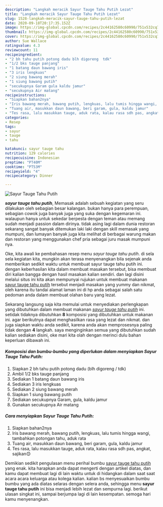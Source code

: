 ```yaml
---
description: "Langkah meracik Sayur Tauge Tahu Putih Lezat"
title: "Langkah meracik Sayur Tauge Tahu Putih Lezat"
slug: 1528-langkah-meracik-sayur-tauge-tahu-putih-lezat
date: 2020-09-18T20:17:35.152Z
image: https://img-global.cpcdn.com/recipes/2c44162580c60990/751x532cq70/sayur-tauge-tahu-putih-foto-resep-utama.jpg
thumbnail: https://img-global.cpcdn.com/recipes/2c44162580c60990/751x532cq70/sayur-tauge-tahu-putih-foto-resep-utama.jpg
cover: https://img-global.cpcdn.com/recipes/2c44162580c60990/751x532cq70/sayur-tauge-tahu-putih-foto-resep-utama.jpg
author: Sue Wallace
ratingvalue: 4.3
reviewcount: 11
recipeingredient:
- "2 bh tahu putih potong dadu blh digoreng  tdk"
- "1/2 bks tauge panjang"
- "1 batang daun bawang iris"
- "3 iris lengkuas"
- "2 siung bawang merah"
- "1 siung bawang putih"
- "secukupnya Garam gula kaldu jamur"
- "secukupnya Air matang"
recipeinstructions:
- "Siapkan bahan2nya"
- "Iris bawang merah, bawang putih, lengkuas, lalu tumis hingga wangi, tambahkan potongan tahu, aduk rata"
- "Tuang air, masukkan daun bawang, beri garam, gula, kaldu jamur"
- "Tes rasa, lalu masukkan tauge, aduk rata, kalau rasa sdh pas, angkat, sajikan😊"
categories:
- Resep
tags:
- sayur
- tauge
- tahu

katakunci: sayur tauge tahu 
nutrition: 129 calories
recipecuisine: Indonesian
preptime: "PT40M"
cooktime: "PT53M"
recipeyield: "4"
recipecategory: Dinner

---
```



![Sayur Tauge Tahu Putih](https://img-global.cpcdn.com/recipes/2c44162580c60990/751x532cq70/sayur-tauge-tahu-putih-foto-resep-utama.jpg)

<b><i>sayur tauge tahu putih</i></b>, Memasak adalah sebuah kegiatan yang seru dilakukan oleh sebagian besar kalangan. bukan hanya para perempuan, sebagian cowok juga banyak juga yang suka dengan kegemaran ini. walaupun hanya untuk sekedar berpesta dengan teman atau memang sudah menjadi passion dalam dirinya. tidak asing lagi dalam dunia restoran sekarang sangat banyak ditemukan laki laki dengan skill memasak yang mumpuni, dan lumayan banyak juga kita melihat di berbagai warung makan dan restoran yang menggunakan chef pria sebagai juru masak mumpuni nya.



Oke, kita awali ke pembahasan resep menu <i>sayur tauge tahu putih</i>. di sela sela kegiatan kita, mungkin akan terasa menyenangkan bila sejenak anda memberikan sedikit waktu untuk membuat sayur tauge tahu putih ini. dengan keberhasilan kita dalam membuat masakan tersebut, bisa membuat diri kalian bangga dengan hasil masakan kalian sendiri. dan lagi disini melalui situs ini kita akan mempunyai rujukan untuk membuat makanan <u>sayur tauge tahu putih</u> tersebut menjadi masakan yang yummy dan nikmat, oleh karena itu tandai alamat laman ini di hp anda sebagai salah satu pedoman anda dalam membuat olahan baru yang lezat.


Sekarang langsung saja kita memulai untuk menyediakan perlengkapan yang dibutuhkan dalam membuat makanan <u><i>sayur tauge tahu putih</i></u> ini. setidak tidaknya dibutuhkan <b>8</b> komposisi yang dibutuhkan untuk makanan ini. agar berikutnya dapat menghasilkan rasa yang lezat dan nikmat. dan juga siapkan waktu anda sedikit, karena anda akan memprosesnya paling tidak dengan <b>4</b> langkah. saya menginginkan semua yang dibutuhkan sudah kalian sediakan disini, oke mari kita olah dengan merinci dulu bahan keperluan dibawah ini.

<!--inarticleads1-->

##### Komposisi dan bumbu-bumbu yang diperlukan dalam menyiapkan Sayur Tauge Tahu Putih:

1. Siapkan 2 bh tahu putih potong dadu (blh digoreng / tdk)
1. Ambil 1/2 bks tauge panjang
1. Sediakan 1 batang daun bawang iris
1. Sediakan 3 iris lengkuas
1. Sediakan 2 siung bawang merah
1. Siapkan 1 siung bawang putih
1. Sediakan secukupnya Garam, gula, kaldu jamur
1. Gunakan secukupnya Air matang




<!--inarticleads2-->

##### Cara menyiapkan Sayur Tauge Tahu Putih:

1. Siapkan bahan2nya
1. Iris bawang merah, bawang putih, lengkuas, lalu tumis hingga wangi, tambahkan potongan tahu, aduk rata
1. Tuang air, masukkan daun bawang, beri garam, gula, kaldu jamur
1. Tes rasa, lalu masukkan tauge, aduk rata, kalau rasa sdh pas, angkat, sajikan😊




Demikian sedikit pengulasan menu perihal bumbu <u>sayur tauge tahu putih</u> yang enak. kita harapkan anda dapat mengerti dengan artikel diatas, dan kamu dapat membuat lagi di lain waktu untuk di hidangkan dalam saat saat acara acara keluarga atau kolega kalian. kalian bs menyesuaikan bumbu bumbu yang ada diatas selaras dengan selera anda, sehingga menu <b>sayur tauge tahu putih</b> ini bisa menjadi lebih lezat dan sempurna lagi. berikut ulasan singkat ini, sampai berjumpa lagi di lain kesempatan. semoga hari kamu menyenangkan.
